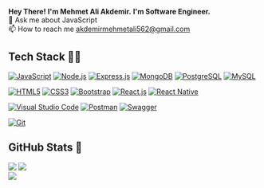 **Hey There!**
**I'm Mehmet Ali Akdemir.**
**I'm Software Engineer.**
<br>💬 Ask me about JavaScript<br>📫 How to reach me akdemirmehmetali562@gmail.com

## Tech Stack 💪🏼

[![JavaScript](https://img.shields.io/badge/javascript-%23323330.svg?style=for-the-badge&logo=javascript&logoColor=%23F7DF1E)](https://www.javascript.com/)
[![Node.js](https://img.shields.io/badge/node.js-6DA55F?style=for-the-badge&logo=node.js&logoColor=white)](https://nodejs.org/)
[![Express.js](https://img.shields.io/badge/express.js-%23404d59.svg?logo=Express&style=for-the-badge)](https://expressjs.com/)
[![MongoDB](https://img.shields.io/badge/mongodb-%234ea94b.svg?style=for-the-badge&logo=mongodb&logoColor=white)](https://www.mongodb.com/)
[![PostgreSQL](https://img.shields.io/badge/postgresql-316192?style=for-the-badge&logo=postgresql&logoColor=white)](https://www.postgresql.org/)
[![MySQL](https://img.shields.io/badge/mysql-%2300758F.svg?style=for-the-badge&logo=mysql&logoColor=white)](https://www.mysql.com/)

[![HTML5](https://img.shields.io/badge/html5-%23E34F26.svg?style=for-the-badge&logo=html5&logoColor=white)](https://developer.mozilla.org/en-US/docs/Glossary/HTML5)
[![CSS3](https://img.shields.io/badge/css3-%231572B6.svg?style=for-the-badge&logo=css3&logoColor=white)](https://developer.mozilla.org/en-US/docs/Web/CSS)
[![Bootstrap](https://img.shields.io/badge/bootstrap-%237811f7.svg?style=for-the-badge&logo=bootstrap&logoColor=white)](https://getbootstrap.com/)
[![React.js](https://img.shields.io/badge/react-%2361DAFB.svg?style=for-the-badge&logo=react&logoColor=white)](https://reactjs.org/)
[![React Native](https://img.shields.io/badge/react%20native-%2361DAFB.svg?style=for-the-badge&logo=react&logoColor=white)](https://reactnative.dev/)

[![Visual Studio Code](https://img.shields.io/badge/visual%20studio%20code-0078d7.svg?style=for-the-badge&logo=visual-studio-code&logoColor=white)](https://code.visualstudio.com/)
[![Postman](https://img.shields.io/badge/postman-%23FF6C37.svg?style=for-the-badge&logo=postman&logoColor=white)](https://www.postman.com/)
[![Swagger](https://img.shields.io/badge/swagger-%2385EA2D.svg?style=for-the-badge&logo=swagger&logoColor=black)](https://swagger.io/)

[![Git](https://img.shields.io/badge/git-%23F05033.svg?style=for-the-badge&logo=git&logoColor=white)](https://git-scm.com/)

## GitHub Stats 🔮

![](https://github-readme-stats.vercel.app/api?username=aliakdemirr&theme=radical&hide_border=true&include_all_commits=false&count_private=false)
![](https://github-readme-streak-stats.herokuapp.com/?user=aliakdemirr&theme=radical&hide_border=true)<br/>
![](https://github-readme-stats.vercel.app/api/top-langs/?username=aliakdemirr&theme=radical&hide_border=true&include_all_commits=false&count_private=false&layout=compact)<br/>
